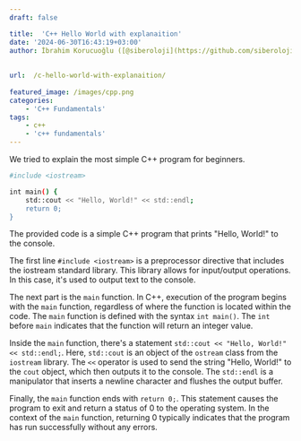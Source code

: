 ```yaml
---
draft: false

title:  'C++ Hello World with explanaition'
date: '2024-06-30T16:43:19+03:00'
author: İbrahim Korucuoğlu ([@siberoloji](https://github.com/siberoloji))
 
 
url:  /c-hello-world-with-explanaition/
 
featured_image: /images/cpp.png
categories:
    - 'C++ Fundamentals'
tags:
    - c++
    - 'c++ fundamentals'
---
```



We tried to explain the most simple C++ program for beginners.


```bash
#include <iostream>

int main() {
    std::cout << "Hello, World!" << std::endl;
    return 0;
}
```



The provided code is a simple C++ program that prints "Hello, World!" to the console.



The first line `#include <iostream>` is a preprocessor directive that includes the iostream standard library. This library allows for input/output operations. In this case, it's used to output text to the console.



The next part is the `main` function. In C++, execution of the program begins with the `main` function, regardless of where the function is located within the code. The `main` function is defined with the syntax `int main()`. The `int` before `main` indicates that the function will return an integer value.



Inside the `main` function, there's a statement `std::cout << "Hello, World!" << std::endl;`. Here, `std::cout` is an object of the `ostream` class from the `iostream` library. The `<<` operator is used to send the string "Hello, World!" to the `cout` object, which then outputs it to the console. The `std::endl` is a manipulator that inserts a newline character and flushes the output buffer.



Finally, the `main` function ends with `return 0;`. This statement causes the program to exit and return a status of 0 to the operating system. In the context of the `main` function, returning 0 typically indicates that the program has run successfully without any errors.
